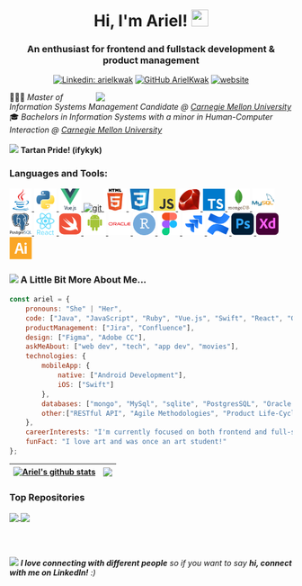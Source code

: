 <h1 align="center">Hi, I'm Ariel! <img src="https://media.giphy.com/media/QUWkevP5G8qEWOpOag/giphy.gif" width="30" height="30" /></h1>
<h3 align="center">An enthusiast for frontend and fullstack development & product management</h3>

<div align="center"> 
  
  [![Linkedin: arielkwak](https://img.shields.io/badge/-arielkwak-blue?style=flat-square&logo=Linkedin&logoColor=white&link=https://www.linkedin.com/in/yejun-ariel-kwak/)](https://www.linkedin.com/in/yejun-ariel-kwak/)
  [![GitHub ArielKwak](https://img.shields.io/github/followers/arielkwak?label=follow&style=social)](https://github.com/arielkwak)
  [![website](https://img.shields.io/badge/Website-46a2f1.svg?&style=flat-square&logo=Google-Chrome&logoColor=white&link=https://www.yejunkwak.com/)](https://www.yejunkwak.com/)

</div>

<img align='right' src="https://media.giphy.com/media/Rs0JBoGpPxMAlnVc8y/giphy.gif" width="350">
<p>👩🏻‍🎓 <em>Master of Information Systems Management Candidate @ <a href="https://www.cmu.edu/">Carnegie Mellon University</a></em>
</br>🎓 <em>Bachelors in Information Systems with a minor in Human-Computer Interaction @ <a href="https://www.cmu.edu/">Carnegie Mellon University</a></em>
</br></br><img src="https://media.giphy.com/media/CvsJUhORZxDilAD4jj/giphy.gif" width="30"> <b>Tartan Pride! (ifykyk)</b>
</p> 

<h3 align="left">Languages and Tools:</h3>
<p align="left"> 
  <a href="https://www.java.com" target="_blank"> <img src="https://raw.githubusercontent.com/devicons/devicon/master/icons/java/java-original.svg" alt="java" width="40" height="40"/> </a> 
  <a href="https://www.python.org" target="_blank"> <img src="https://raw.githubusercontent.com/devicons/devicon/master/icons/python/python-original.svg" alt="python" width="40" height="40"/> </a> 
  <a href="https://vuejs.org/" target="_blank"> <img src="https://raw.githubusercontent.com/devicons/devicon/master/icons/vuejs/vuejs-original-wordmark.svg" alt="vuejs" width="40" height="40"/> </a> 
  <a href="https://git-scm.com/" target="_blank"> <img src="https://www.vectorlogo.zone/logos/git-scm/git-scm-icon.svg" alt="git" width="40" height="40"/> </a> 
  <a href="https://www.w3.org/html/" target="_blank"> <img src="https://raw.githubusercontent.com/devicons/devicon/master/icons/html5/html5-original-wordmark.svg" alt="html5" width="40" height="40"/> </a> 
  <a href="https://www.w3schools.com/css/" target="_blank"> <img src="https://raw.githubusercontent.com/devicons/devicon/master/icons/css3/css3-original.svg" alt="css3" width="40" height="40"/> </a> 
  <a href="https://developer.mozilla.org/en-US/docs/Web/JavaScript" target="_blank"> <img src="https://raw.githubusercontent.com/devicons/devicon/master/icons/javascript/javascript-original.svg" alt="javascript" width="40" height="40"/> </a> 
  <a href="https://rubyonrails.org/" target="_blank"> <img src="https://raw.githubusercontent.com/devicons/devicon/master/icons/ruby/ruby-original.svg" alt="ruby" width="40" height="40"/> </a> 
  <a href="https://www.typescriptlang.org/" target="_blank"> <img src="https://raw.githubusercontent.com/devicons/devicon/master/icons/typescript/typescript-original.svg" alt="typescript" width="40" height="40"/> </a> 
  <a href="https://www.mongodb.com/" target="_blank"> <img src="https://raw.githubusercontent.com/devicons/devicon/master/icons/mongodb/mongodb-original-wordmark.svg" alt="mongodb" width="40" height="40"/> </a> 
  <a href="https://www.mysql.com/" target="_blank"> <img src="https://raw.githubusercontent.com/devicons/devicon/master/icons/mysql/mysql-original-wordmark.svg" alt="mysql" width="40" height="40"/> </a> 
  <a href="https://www.postgresql.org" target="_blank"> <img src="https://raw.githubusercontent.com/devicons/devicon/master/icons/postgresql/postgresql-original-wordmark.svg" alt="postgresql" width="40" height="40"/> </a> 
  <a href="https://reactjs.org/" target="_blank"> <img src="https://raw.githubusercontent.com/devicons/devicon/master/icons/react/react-original-wordmark.svg" alt="react" width="40" height="40"/> </a> 
  <a href="https://www.swift.org/" target="_blank"> <img src="https://raw.githubusercontent.com/devicons/devicon/master/icons/swift/swift-original.svg" alt="swift" width="40" height="40"/> </a> 
  <a href="https://developer.android.com" target="_blank"> <img src="https://raw.githubusercontent.com/devicons/devicon/master/icons/android/android-original-wordmark.svg" alt="android" width="40" height="40"/> </a>  
  <a href="https://www.oracle.com/" target="_blank"> <img src="https://raw.githubusercontent.com/devicons/devicon/master/icons/oracle/oracle-original.svg" alt="oracle" width="40" height="40"/> </a> 
  <a href="https://https://www.r-project.org//" target="_blank"> <img src="https://raw.githubusercontent.com/devicons/devicon/master/icons/rstudio/rstudio-original.svg" alt="rstudio" width="40" height="40"/> </a> 
  <a href="https://www.figma.com/" target="_blank"> <img src="https://raw.githubusercontent.com/devicons/devicon/master/icons/figma/figma-original.svg" alt="figma" width="40" height="40"/> </a> 
  <a href="https://www.atlassian.com/software/jira" target="_blank"> <img src="https://raw.githubusercontent.com/devicons/devicon/master/icons/jira/jira-original.svg" alt="jira" width="40" height="40"/> </a> 
  <a href="https://www.atlassian.com/software/confluence" target="_blank"> <img src="https://raw.githubusercontent.com/devicons/devicon/master/icons/confluence/confluence-original.svg" alt="confluence" width="40" height="40"/> </a> 
  <a href="https://www.adobe.com/products/photoshop.html#modal-hash" target="_blank"> <img src="https://raw.githubusercontent.com/devicons/devicon/master/icons/photoshop/photoshop-original.svg" alt="photoshop" width="40" height="40"/> </a> 
  <a href="https://adobexdplatform.com/" target="_blank"> <img src="https://raw.githubusercontent.com/devicons/devicon/master/icons/xd/xd-original.svg" alt="xd" width="40" height="40"/> </a> 
  <a href="https://www.adobe.com/products/illustrator.html#modal-hash" target="_blank"> <img src="https://raw.githubusercontent.com/devicons/devicon/master/icons/illustrator/illustrator-plain.svg" alt="illustrator" width="40" height="40"/> </a> 
</p>

<h3 align="left"><img src="https://media.giphy.com/media/kZqbBT64ECtjy/giphy.gif" width="30"> A Little Bit More About Me...</h3>

```javascript
const ariel = {
    pronouns: "She" | "Her",
    code: ["Java", "JavaScript", "Ruby", "Vue.js", "Swift", "React", "Git", "HTML/CSS", "Python", "Typescript"],
    productManagement: ["Jira", "Confluence"],
    design: ["Figma", "Adobe CC"],
    askMeAbout: ["web dev", "tech", "app dev", "movies"],
    technologies: {
        mobileApp: {
            native: ["Android Development"],
            iOS: ["Swift"]
        },
        databases: ["mongo", "MySql", "sqlite", "PostgresSQL", "Oracle 11g & SQL Developer"],
        other:["RESTful API", "Agile Methodologies", "Product Life-Cycle Management", "Wireframing", "User Research", "A/B Testing"]
    },
    careerInterests: "I'm currently focused on both frontend and full-stack but my skills expand from database to backend development. I also want to explore product management in the future!",
    funFact: "I love art and was once an art student!"
};
```

| <a href="https://github.com/arielkwak/github-readme-stats"><img align="center" src="https://github-readme-stats.vercel.app/api?username=arielkwak&show_icons=true&include_all_commits=true&theme=tokyonight&hide_border=true&hide_rank=true" alt="Ariel's github stats" /></a> | <a href="https://github.com/arielkwak/github-readme-stats"><img align="center" src="https://github-readme-stats.vercel.app/api/top-langs/?username=arielkwak&layout=compact&theme=tokyonight&hide_border=true" /></a> |
| ------------- | ------------- |

<h3 align="left">Top Repositories</h3>

<a href="https://github.com/arielkwak/api-cli">
  <img align="center" src="https://github-readme-stats.vercel.app/api/pin/?username=arielkwak&repo=api-cli&theme=tokyonight" />
</a>
<a href="https://github.com/arielkwak/67-443-Project">
  <img align="center" src="https://github-readme-stats.vercel.app/api/pin/?username=arielkwak&repo=67-443-Project&theme=tokyonight" />
</a>

</br></br>

<img src="https://media.giphy.com/media/LnQjpWaON8nhr21vNW/giphy.gif" width="60"> <em><b>I love connecting with different people</b> so if you want to say <b>hi, connect with me on LinkedIn!</b> :)</em>

<!---
arielkwak/arielkwak is a ✨ special ✨ repository because its `README.md` (this file) appears on your GitHub profile.
You can click the Preview link to take a look at your changes.
--->
 
